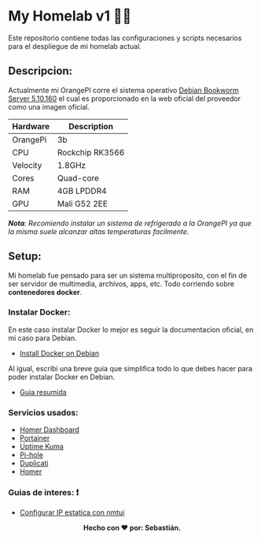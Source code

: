 # My Homelab v1 🏡🍊
Este repositorio contiene todas las configuraciones y scripts necesarios para el despliegue de mi homelab actual.

## Descripcion: 
Actualmente mi OrangePI corre el sistema operativo [Debian Bookworm Server 5.10.160](http://www.orangepi.org/html/hardWare/computerAndMicrocontrollers/service-and-support/Orange-Pi-3B.html) el cual es proporcionado en la web oficial del proveedor como una imagen oficial.

| Hardware      | Description     |
| ------------- | -------------   |
| OrangePi      | 3b              |
| CPU           | Rockchip RK3566 |
| Velocity      | 1.8GHz          |
| Cores         | Quad-core       |
| RAM           | 4GB LPDDR4      |
| GPU           | Mali G52 2EE    |

***Nota**: Recomiendo instalar un sistema de refrigerado a la OrangePI ya que la misma suele alcanzar altas temperaturas facilmente.*

## Setup:
Mi homelab fue pensado para ser un sistema multiproposito, con el fin de ser servidor de multimedia, archivos, apps, etc. Todo corriendo sobre **contenedores docker**.

### Instalar Docker:
En este caso instalar Docker lo mejor es seguir la documentacion oficial, en mi caso para Debian.

- [Install Docker on Debian](https://docs.docker.com/engine/install/debian/)

Al igual, escribi una breve guia que simplifica todo lo que debes hacer para poder instalar Docker en Debian.

- [Guia resumida](https://gist.github.com/Sebas1012/83430da8df4ca4fcc74b0bdd2d559d80)



### Servicios usados:

- [Homer Dashboard](https://github.com/bastienwirtz/homer)
- [Portainer](https://www.portainer.io)
- [Uptime Kuma](https://uptime.kuma.pet)
- [Pi-hole](https://pi-hole.net)
- [Duplicati](https://www.duplicati.com)
- [Homer](https://github.com/bastienwirtz/homer)

### Guias de interes: ❗

- [Configurar IP estatica con nmtui](http://www.orangepi.org/orangepiwiki/index.php/How_to_set_a_static_IP_address)

<p align="center">
  <b>Hecho con &#10084; por: Sebastián. </b>
</p>
